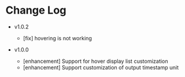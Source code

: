 # Change Log

- v1.0.2
	- [fix] hovering is not working

- v1.0.0
	- [enhancement] Support for hover display list customization
	- [enhancement] Support customization of output timestamp unit
